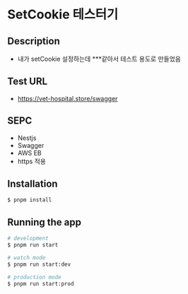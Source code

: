 # SetCookie 테스터기
## Description
- 내가 setCookie 설정하는데 ***같아서 테스트 용도로 만들었음

## Test URL
- https://vet-hospital.store/swagger

## SEPC
- Nestjs
- Swagger
- AWS EB
- https 적용

## Installation

```bash
$ pnpm install
```

## Running the app

```bash
# development
$ pnpm run start

# watch mode
$ pnpm run start:dev

# production mode
$ pnpm run start:prod
```

